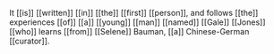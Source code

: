 It [[is]] [[written]] [[in]] [[the]] [[first]] [[person]], and follows [[the]] experiences [[of]] [[a]] [[young]] [[man]] [[named]] [[Gale]] [[Jones]] [[who]] learns [[from]] [[Selene]] Bauman, [[a]] Chinese-German [[curator]]. 